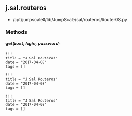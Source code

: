 <!-- toc -->
## j.sal.routeros

- /opt/jumpscale8/lib/JumpScale/sal/routeros/RouterOS.py

### Methods

#### get(*host, login, password*) 


```
!!!
title = "J Sal Routeros"
date = "2017-04-08"
tags = []
```

```
!!!
title = "J Sal Routeros"
date = "2017-04-08"
tags = []
```

```
!!!
title = "J Sal Routeros"
date = "2017-04-08"
tags = []
```
